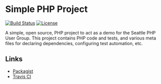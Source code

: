 Simple PHP Project
==================

[![Build Status](http://img.shields.io/travis/seaphp/simple-project.svg)](https://travis-ci.org/seaphp/simple-project)
[![License](http://img.shields.io/packagist/l/seaphp/simple-project.svg)](https://github.com/seaphp/simple-project/blob/master/LICENSE)

A simple, open source, PHP project to act as a demo for the Seattle PHP User
Group. This project contains PHP code and tests, and various meta files for
declaring dependencies, configuring test automation, etc.

Links
-----

- [Packagist](https://packagist.org/packages/seaphp/simple-project)
- [Travis CI](https://travis-ci.org/seaphp/simple-project)
